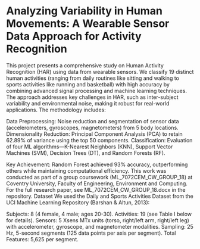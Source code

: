 # Analyzing Variability in Human Movements: A Wearable Sensor Data Approach for Activity Recognition
This project presents a comprehensive study on Human Activity Recognition (HAR) using data from wearable sensors. We classify 19 distinct human activities (ranging from daily routines like sitting and walking to sports activities like running and basketball) with high accuracy by combining advanced signal processing and machine learning techniques. The approach addresses key challenges in HAR, such as inter-subject variability and environmental noise, making it robust for real-world applications.
The methodology includes:

Data Preprocessing: Noise reduction and segmentation of sensor data (accelerometers, gyroscopes, magnetometers) from 5 body locations.
Dimensionality Reduction: Principal Component Analysis (PCA) to retain 62.89% of variance using the top 50 components.
Classification: Evaluation of four ML algorithms—K-Nearest Neighbors (KNN), Support Vector Machines (SVM), Decision Trees (DT), and Random Forests (RF).

Key Achievement: Random Forest achieved 93% accuracy, outperforming others while maintaining computational efficiency.
This work was conducted as part of a group coursework (ML_7072CEM_CW_GROUP_18) at Coventry University, Faculty of Engineering, Environment and Computing.
For the full research paper, see ML_7072CEM_CW_GROUP_18.docx in the repository.
Dataset
We used the Daily and Sports Activities Dataset from the UCI Machine Learning Repository (Barshan & Altun, 2013):

Subjects: 8 (4 female, 4 male; ages 20-30).
Activities: 19 (see Table I below for details).
Sensors: 5 Xsens MTx units (torso, right/left arm, right/left leg) with accelerometer, gyroscope, and magnetometer modalities.
Sampling: 25 Hz, 5-second segments (125 data points per axis per segment).
Total Features: 5,625 per segment.
